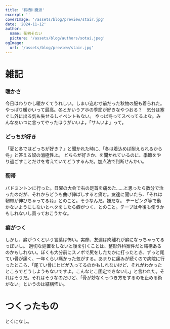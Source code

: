 ```yaml
---
title: '有栖川夏派'
excerpt: ''
coverImage: '/assets/blog/preview/stair.jpg'
date: '2024-11-12'
author:
  name: 花初そたい
  picture: '/assets/blog/authors/sotai.jpeg'
ogImage:
  url: '/assets/blog/preview/stair.jpg'
---
```

# 雑記
### 暖かさ
今日はわりかし暖かくてうれしい。しまい込む寸前だった秋物の服も着られた。
やっぱり暖かいって最高。冬とかいうアホの季節が好きなやつおる？　気分は塞ぐし外に出る気も失せるしイベントもない。
やっぱ冬ってスベってるよな。みんなあいつに言ってやったほうがいいよ。「サムいよ」って。

### どっちが好き
「夏と冬ではどっちが好き？」と聞かれた時に、「冬は着込めば耐えられるから冬」と答える奴の消極性よ。
どちらが好きか、を聞かれているのに、季節をやり過ごすことだけを考えていてどうするんだ。加点法で判断せんかい。

### 靭帯
バドミントンに行った。日曜の大会で右の足首を痛めた……と思ったら数分で治ったのだが、それからどうも曲げ伸ばしすると痛む。友達に聞いたら、「それは靭帯が伸びちゃってるね」とのこと。そうなんだ。嫌だな。
テーピング等で動かないようにしないとヘタをしたら癖がつく、とのこと。テープは今後も使うかもしれないし買っておこうかな。

### 癖がつく
しかし、癖がつくという言葉は怖い。実際、友達は肉離れが癖になっちゃってるっぽいし。
適切な処置をしないと後を引くことは、整形外科案件だと結構あるのかもしれない。ぼくも大分前にスノボで尻をしたたかに打ったとき、ずっと尾てい骨が痛く、一年くらい痛かった気がする。あまりに痛みが続くので病院に行ったところ、「尾てい骨にヒビが入ってるのかもしれないけど、それがわかったところでどうしようもないですよ。こんなとこ固定できないし」と言われた。それはそうだ。それはそうなのだけど、「骨が妙なくっつき方をするのを止める術がない」というのは結構怖い。

# つくったもの
とくになし。